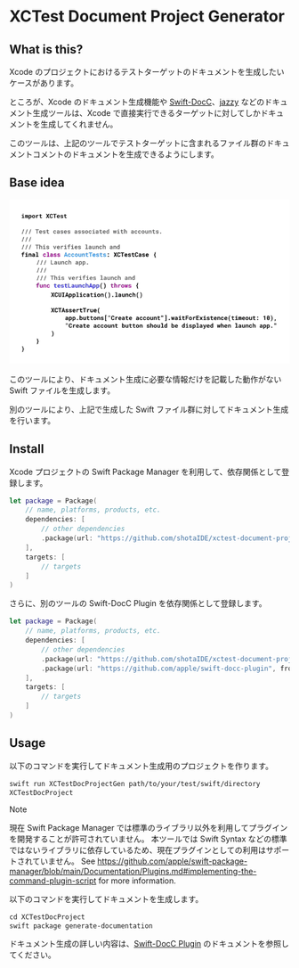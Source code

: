 # XCTest Document Project Generator

## What is this?

Xcode のプロジェクトにおけるテストターゲットのドキュメントを生成したいケースがあります。

ところが、Xcode のドキュメント生成機能や [Swift-DocC](https://www.swift.org/documentation/docc/)、[jazzy](https://github.com/realm/jazzy) などのドキュメント生成ツールは、Xcode で直接実行できるターゲットに対してしかドキュメントを生成してくれません。

このツールは、上記のツールでテストターゲットに含まれるファイル群のドキュメントコメントのドキュメントを生成できるようにします。

## Base idea

![コンセプト解説図](/Docs/convert-image.gif)

このツールにより、ドキュメント生成に必要な情報だけを記載した動作がない Swift ファイルを生成します。

別のツールにより、上記で生成した Swift ファイル群に対してドキュメント生成を行います。

## Install

Xcode プロジェクトの Swift Package Manager を利用して、依存関係として登録します。

```swift:Package.swift
let package = Package(
    // name, platforms, products, etc.
    dependencies: [
        // other dependencies
        .package(url: "https://github.com/shotaIDE/xctest-document-project-generate", from: "0.1.0")
    ],
    targets: [
        // targets
    ]
)
```

さらに、別のツールの Swift-DocC Plugin を依存関係として登録します。

```swift:Package.swift
let package = Package(
    // name, platforms, products, etc.
    dependencies: [
        // other dependencies
        .package(url: "https://github.com/shotaIDE/xctest-document-project-generate", from: "0.1.0"),
        .package(url: "https://github.com/apple/swift-docc-plugin", from: "1.1.0")
    ],
    targets: [
        // targets
    ]
)
```

## Usage

以下のコマンドを実行してドキュメント生成用のプロジェクトを作ります。

```shell
swift run XCTestDocProjectGen path/to/your/test/swift/directory XCTestDocProject
```

> [!NOTE]
> 現在 Swift Package Manager では標準のライブラリ以外を利用してプラグインを開発することが許可されていません。
> 本ツールでは Swift Syntax などの標準ではないライブラリに依存しているため、現在プラグインとしての利用はサポートされていません。
> See https://github.com/apple/swift-package-manager/blob/main/Documentation/Plugins.md#implementing-the-command-plugin-script for more information.

以下のコマンドを実行してドキュメントを生成します。

```shell
cd XCTestDocProject
swift package generate-documentation
```

ドキュメント生成の詳しい内容は、[Swift-DocC Plugin](https://apple.github.io/swift-docc-plugin/documentation/swiftdoccplugin/) のドキュメントを参照してください。
